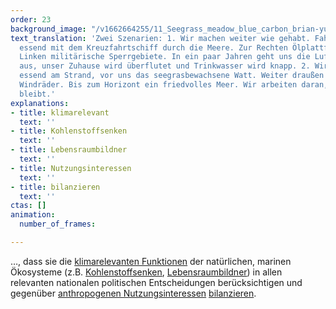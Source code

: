 ```yaml
---
order: 23
background_image: "/v1662664255/11_Seegrass_meadow_blue_carbon_brian-yurasits-unsplash_ciwu2j_vokl0v.jpg"
text_translation: 'Zwei Szenarien: 1. Wir machen weiter wie gehabt. Fahren Thunfisch
  essend mit dem Kreuzfahrtschiff durch die Meere. Zur Rechten Ölplattformen. Zur
  Linken militärische Sperrgebiete. In ein paar Jahren geht uns die Luft zum Atmen
  aus, unser Zuhause wird überflutet und Trinkwasser wird knapp. 2. Wir sitzen Algenburger
  essend am Strand, vor uns das seegrasbewachsene Watt. Weiter draußen drehen sich
  Windräder. Bis zum Horizont ein friedvolles Meer. Wir arbeiten daran, dass das so
  bleibt.'
explanations:
- title: klimarelevant
  text: ''
- title: Kohlenstoffsenken
  text: ''
- title: Lebensraumbildner
  text: ''
- title: Nutzungsinteressen
  text: ''
- title: bilanzieren
  text: ''
ctas: []
animation:
  number_of_frames: 

---
```

…, dass sie die [klimarelevanten Funktionen](# "klimarelevant") der natürlichen, marinen Ökosysteme (z.B. [Kohlenstoffsenken](# "Kohlenstoffsenken"), [Lebensraumbildner](# "Lebensraumbildner")) in allen relevanten nationalen politischen Entscheidungen berücksichtigen und gegenüber [anthropogenen Nutzungsinteressen](# "Nutzungsinteressen") [bilanzieren](# "bilanzieren").